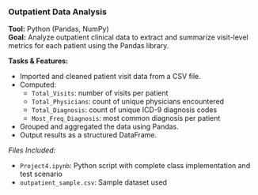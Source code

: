 ### Outpatient Data Analysis
**Tool:** Python (Pandas, NumPy)  
**Goal:** Analyze outpatient clinical data to extract and summarize visit-level metrics for each patient using the Pandas library.

**Tasks & Features:**
- Imported and cleaned patient visit data from a CSV file.
- Computed:
  - `Total_Visits`: number of visits per patient  
  - `Total_Physicians`: count of unique physicians encountered  
  - `Total_Diagnosis`: count of unique ICD-9 diagnosis codes  
  - `Most_Freq_Diagnosis`: most common diagnosis per patient  
- Grouped and aggregated the data using Pandas.
- Output results as a structured DataFrame.

*Files Included:*  
- `Project4.ipynb`: Python script with complete class implementation and test scenario 
- `outpatient_sample.csv`: Sample dataset used
